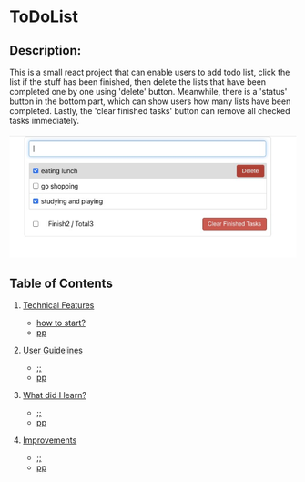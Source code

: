 # ToDoList

## Description:

This is a small react project that can enable users to add todo list, click the list if the stuff has been finished, then delete the lists that have been
completed one by one using 'delete' button. Meanwhile, there is a 'status' button in the bottom part, which can show users how many lists have been completed.
Lastly, the 'clear finished tasks' button can remove all checked tasks immediately.
\
<br/>
![image info](./public/img/todo-list.jpeg)

## Table of Contents

1. [Technical Features
   ](#example)
   - [how to start?]()
   - [pp]()
2. [User Guidelines](#example2)

   - [;;]()
   - [pp]()

3. [What did I learn?]()
   - [;;]()
   - [pp]()
4. [Improvements]()
   - [;;]()
   - [pp]()
